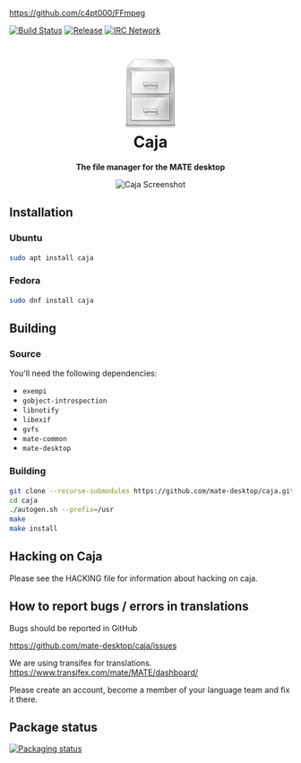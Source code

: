 

https://github.com/c4pt000/FFmpeg

[![Build Status](https://travis-ci.org/mate-desktop/caja.svg?branch=master)](https://travis-ci.org/mate-desktop/caja)
[![Release](https://img.shields.io/github/v/release/mate-desktop/caja)](https://github.com/mate-desktop/caja/releases)
[![IRC Network](https://img.shields.io/badge/irc-freenode-blue.svg "IRC Freenode")](https://webchat.freenode.net/?channels=mate)

<h1 align="center">
  <img src="https://github.com/mate-desktop/mate-icon-theme/raw/master/mate/256x256/apps/system-file-manager.png"  alt="Caja" width="128" height="128">
  <br />
  Caja
</h1>

<p align="center"><b>The file manager for the MATE desktop</b></p>
<div align="center"><img src="https://mate-desktop.org/gallery/1.24/english/007.png" alt="Caja Screenshot"></div>

## Installation

### Ubuntu

```bash
sudo apt install caja
```

### Fedora

```bash
sudo dnf install caja
```

## Building

### Source

You'll need the following dependencies:

  * `exempi`
  * `gobject-introspection`
  * `libnotify`
  * `libexif`
  * `gvfs`
  * `mate-common`
  * `mate-desktop`

### Building

```bash
git clone --recurse-submodules https://github.com/mate-desktop/caja.git
cd caja
./autogen.sh --prefix=/usr
make
make install
```

## Hacking on Caja

Please see the HACKING file for information about hacking on caja.

## How to report bugs / errors in translations

Bugs should be reported in GitHub

https://github.com/mate-desktop/caja/issues

We are using transifex for translations. https://www.transifex.com/mate/MATE/dashboard/

Please create an account, become a member of your language team and fix it there.

## Package status

[![Packaging status](https://repology.org/badge/vertical-allrepos/caja.svg)](https://repology.org/project/caja/versions)

